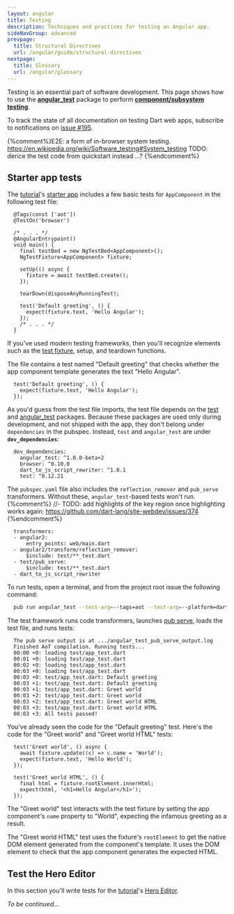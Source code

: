 ```yaml
---
layout: angular
title: Testing
description: Techniques and practices for testing an Angular app.
sideNavGroup: advanced
prevpage:
  title: Structural Directives
  url: /angular/guide/structural-directives
nextpage:
  title: Glossary
  url: /angular/glossary
---
```

Testing is an essential part of software development.
This page shows how to use the **[angular_test][]** package to perform
**[component/subsystem testing][testing]**.

To track the state of all documentation on testing Dart web apps,
subscribe to notifications on [issue #195](https://github.com/dart-lang/site-webdev/issues/195).

[angular_test]: https://pub.dartlang.org/packages/angular_test
[testing]: https://en.wikipedia.org/wiki/Software_testing#Component_interface_testing
{%comment%}E2E: a form of in-browser system testing. https://en.wikipedia.org/wiki/Software_testing#System_testing
TODO: derice the test code from quickstart instead ...?
{%endcomment%}
<?code-excerpt path-base="toh-0"?>
## Starter app tests

The [tutorial](../tutorial)'s [starter app](/angular/tutorial/toh-pt0)
includes a few basic tests for `AppComponent` in the following test file:

<?code-excerpt "test/app_test.dart (excerpt)" region="initial" title?>
```
  @Tags(const ['aot'])
  @TestOn('browser')

  /* . . . */
  @AngularEntrypoint()
  void main() {
    final testBed = new NgTestBed<AppComponent>();
    NgTestFixture<AppComponent> fixture;

    setUp(() async {
      fixture = await testBed.create();
    });

    tearDown(disposeAnyRunningTest);

    test('Default greeting', () {
      expect(fixture.text, 'Hello Angular');
    });
    /* . . . */
  }
```

If you've used modern testing frameworks, then you'll recognize
elements such as the [test fixture][], setup, and teardown functions.

[test fixture]: https://github.com/junit-team/junit4/wiki/test-fixtures

The file contains a test named "Default greeting" that checks whether
the app component template generates the text "Hello Angular".

<?code-excerpt "test/app_test.dart (default-test)"?>
```
  test('Default greeting', () {
    expect(fixture.text, 'Hello Angular');
  });
```

As you'd guess from the test file imports, the test file depends on the
[test][] and [angular_test][] packages. Because these packages are used
only during development, and not shipped with the app, they don't belong
under `dependencies` in the pubspec. Instead, `test` and `angular_test`
are under **`dev_dependencies`**:

[test]: https://pub.dartlang.org/packages/test
[angular_test]: https://pub.dartlang.org/packages/angular_test

<?code-excerpt "pubspec.yaml (dev_dependencies)" title?>
```
  dev_dependencies:
    angular_test: ^1.0.0-beta+2
    browser: ^0.10.0
    dart_to_js_script_rewriter: ^1.0.1
    test: ^0.12.21
```

The `pubspec.yaml` file also includes
the `reflection_remover` and `pub_serve` transformers.
Without these, `angular_test`-based tests won't run.
{%comment%}
//- TODO: add highlights of the key region once highlighting works again:
  https://github.com/dart-lang/site-webdev/issues/374
{%endcomment%}
<?code-excerpt "pubspec.yaml (transformers)" title?>
```
  transformers:
  - angular2:
      entry_points: web/main.dart
  - angular2/transform/reflection_remover:
      $include: test/**_test.dart
  - test/pub_serve:
      $include: test/**_test.dart
  - dart_to_js_script_rewriter
```

To run tests, open a terminal, and from the project root issue the following
command:

<?code-excerpt class="code-shell"?>
```sh
  pub run angular_test --test-arg=--tags=aot --test-arg=--platform=dartium
```

The test framework runs code transformers, launches [pub serve][], loads the test file, and runs tests:

[pub serve]: /angular/guide/setup#running-the-app

<?code-excerpt class="code-shell"?>
```
  The pub serve output is at .../angular_test_pub_serve_output.log
  Finished AoT compilation. Running tests...
  00:00 +0: loading test/app_test.dart
  00:01 +0: loading test/app_test.dart
  00:02 +0: loading test/app_test.dart
  00:03 +0: loading test/app_test.dart
  00:03 +0: test/app_test.dart: Default greeting
  00:03 +1: test/app_test.dart: Default greeting
  00:03 +1: test/app_test.dart: Greet world
  00:03 +2: test/app_test.dart: Greet world
  00:03 +2: test/app_test.dart: Greet world HTML
  00:03 +3: test/app_test.dart: Greet world HTML
  00:03 +3: All tests passed!
```

You've already seen the code for the "Default greeting" test.
Here's the code for the "Greet world" and "Greet world HTML" tests:

<?code-excerpt "test/app_test.dart (more-tests)"?>
```
  test('Greet world', () async {
    await fixture.update((c) => c.name = 'World');
    expect(fixture.text, 'Hello World');
  });

  test('Greet world HTML', () {
    final html = fixture.rootElement.innerHtml;
    expect(html, '<h1>Hello Angular</h1>');
  });
```

The "Greet world" test interacts with the test fixture by setting
the app component's `name` property to "World", expecting the infamous
greeting as a result.

The "Greet world HTML" test uses the fixture's `rootElement` to get the native
DOM element generated from the component's template. It uses the DOM element
to check that the app component generates the expected HTML.

## Test the Hero Editor

In this section you'll write tests for the [tutorial](../tutorial)'s [Hero Editor](../tutorial/toh-pt1).

_To be continued..._
